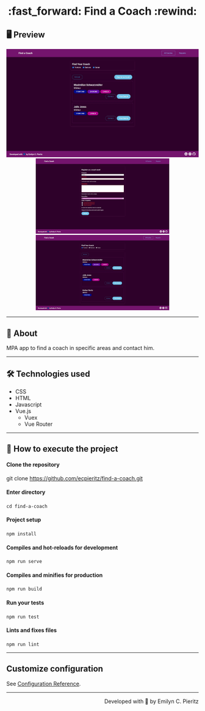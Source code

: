 <h1 align = "center"> :fast_forward: Find a Coach :rewind: </h1>

## 🖥 Preview
<p align = "center">
  <img src = "https://github.com/ecpieritz/find-a-coach/blob/main/public/img/print-01.jpg?raw=true" width = "700" height = "auto">
  <img src = "https://github.com/ecpieritz/find-a-coach/blob/main/public/img/print-02.jpg?raw=true" width = "350" height = "auto">
  <img src = "https://github.com/ecpieritz/find-a-coach/blob/main/public/img/print-03.jpg?raw=true" width = "350" height = "auto">
</p>

---

## 📖 About
<p>MPA app to find a coach in specific areas and contact him.</p>

---

## 🛠 Technologies used
- CSS
- HTML
- Javascript
- Vue.js
  - Vuex
  - Vue Router

---


## 🚀 How to execute the project
#### Clone the repository
git clone https://github.com/ecpieritz/find-a-coach.git

#### Enter directory
`cd find-a-coach`

#### Project setup
`npm install`

#### Compiles and hot-reloads for development
`npm run serve`

#### Compiles and minifies for production
`npm run build`

#### Run your tests
`npm run test`

#### Lints and fixes files
`npm run lint`

---
## Customize configuration
See [Configuration Reference](https://cli.vuejs.org/config/).

---
<p align = "right">Developed with 💙 by Emilyn C. Pieritz</p>

